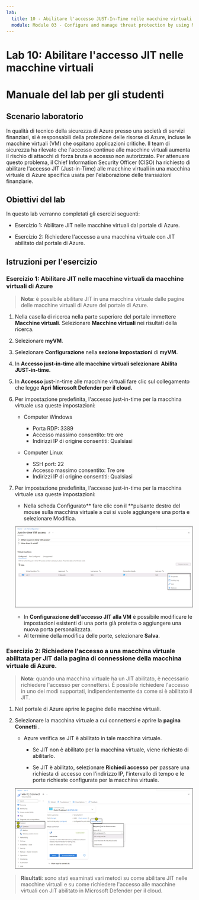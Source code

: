 ```yaml
---
lab:
  title: 10 - Abilitare l'accesso JUST-In-Time nelle macchine virtuali
  module: Module 03 - Configure and manage threat protection by using Microsoft Defender for Cloud
---
```


# Lab 10: Abilitare l'accesso JIT nelle macchine virtuali

# Manuale del lab per gli studenti

## Scenario laboratorio

In qualità di tecnico della sicurezza di Azure presso una società di servizi finanziari, si è responsabili della protezione delle risorse di Azure, incluse le macchine virtuali (VM) che ospitano applicazioni critiche. Il team di sicurezza ha rilevato che l'accesso continuo alle macchine virtuali aumenta il rischio di attacchi di forza bruta e accesso non autorizzato. Per attenuare questo problema, il Chief Information Security Officer (CISO) ha richiesto di abilitare l'accesso JIT (Just-in-Time) alle macchine virtuali in una macchina virtuale di Azure specifica usata per l'elaborazione delle transazioni finanziarie.

## Obiettivi del lab

In questo lab verranno completati gli esercizi seguenti:

- Esercizio 1: Abilitare JIT nelle macchine virtuali dal portale di Azure.

- Esercizio 2: Richiedere l'accesso a una macchina virtuale con JIT abilitato dal portale di Azure.

## Istruzioni per l'esercizio 

### Esercizio 1: Abilitare JIT nelle macchine virtuali da macchine virtuali di Azure

>**Nota**: è possibile abilitare JIT in una macchina virtuale dalle pagine delle macchine virtuali di Azure del portale di Azure.

1. Nella casella di ricerca nella parte superiore del portale immettere **Macchine virtuali**. Selezionare **Macchine virtuali** nei risultati della ricerca.

2. Selezionare **myVM**.
 
3. Selezionare **Configurazione** nella **sezione Impostazioni** di **myVM.**
   
4. In **Accesso just-in-time alle macchine virtuali selezionare** **Abilita JUST-in-time.**

5. In **Accesso** just-in-time alle macchine virtuali fare clic sul collegamento che legge **Apri Microsoft Defender per il cloud.**

6. Per impostazione predefinita, l'accesso just-in-time per la macchina virtuale usa queste impostazioni:

   - Computer Windows
   
     - Porta RDP: 3389
     - Accesso massimo consentito: tre ore
     - Indirizzi IP di origine consentiti: Qualsiasi

   - Computer Linux
     - SSH port: 22
     - Accesso massimo consentito: Tre ore
     - Indirizzi IP di origine consentiti: Qualsiasi
   
7. Per impostazione predefinita, l'accesso just-in-time per la macchina virtuale usa queste impostazioni:

   - Nella scheda Configurato** fare clic con il **pulsante destro del mouse sulla macchina virtuale a cui si vuole aggiungere una porta e selezionare Modifica.

   ![Acquisizione dello schermo dell'accesso JUST-In-Time per la schermata di configurazione della macchina virtuale.](../media/just-in-time-vm-access.png)
   
   - In **Configurazione dell'accesso JIT alla VM** è possibile modificare le impostazioni esistenti di una porta già protetta o aggiungere una nuova porta personalizzata.
   - Al termine della modifica delle porte, selezionare **Salva**.   

### Esercizio 2: Richiedere l'accesso a una macchina virtuale abilitata per JIT dalla pagina di connessione della macchina virtuale di Azure.

>**Nota**: quando una macchina virtuale ha un JIT abilitato, è necessario richiedere l'accesso per connettersi. È possibile richiedere l'accesso in uno dei modi supportati, indipendentemente da come si è abilitato il JIT.
   
1. Nel portale di Azure aprire le pagine delle macchine virtuali.

2. Selezionare la macchina virtuale a cui connettersi e aprire la **pagina Connetti** .

   - Azure verifica se JIT è abilitato in tale macchina virtuale.

        - Se JIT non è abilitato per la macchina virtuale, viene richiesto di abilitarlo.
    
        - Se JIT è abilitato, selezionare **Richiedi accesso** per passare una richiesta di accesso con l'indirizzo IP, l'intervallo di tempo e le porte richieste configurate per la macchina virtuale.
    
   ![Acquisizione dello schermo della connessione a una macchina virtuale tramite JIT.](../media/vm-connection-for-vm1.png)

> **Risultati**: sono stati esaminati vari metodi su come abilitare JIT nelle macchine virtuali e su come richiedere l'accesso alle macchine virtuali con JIT abilitato in Microsoft Defender per il cloud.
